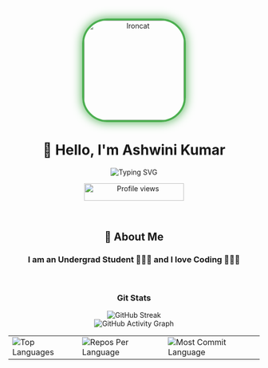 <div align="center">
  <a href="https://github.com/ashwinikumar2003">
    <img src="https://cameronmcefee.com/img/work/the-octocat/ironcat.jpg" alt="Ironcat" width="200" height="200" style="border-radius: 50px; border: 4px solid #4CAF50; box-shadow: 0 0 20px #4CAF50;">
  </a>
</div>

<h1 align="center">👋 Hello, I'm Ashwini Kumar</h1>

<p align="center">
<img src="https://readme-typing-svg.herokuapp.com?font=Fira+Code&pause=1000&color=99ff00&center=true&vCenter=true&width=435&lines=Computer+Engineer;Full-Stack+Developer;Data+Analyst;ML+Engineer;" alt="Typing SVG" />
</p>

<p align="center">
  <img src="https://komarev.com/ghpvc/?username=ashwinikumar2003&color=blueviolet&style=flat-square&label=Profile+Views" alt="Profile views" width="200" height="35">
</p><br>

<h2 align="center">🚀 About Me</h2>

<h3 align="center">I am an Undergrad Student 👨🏻‍🎓 and I love Coding 🧑🏻‍💻</h3><br>

<h3 align="center">Git Stats</h3>

<div align="center">
  <img src="https://streak-stats.demolab.com/?user=ashwinikumar2003&theme=moltack&hide_border=true" alt="GitHub Streak" />
  <br>
  <img src="https://github-readme-activity-graph.vercel.app/graph?username=ashwinikumar2003&custom_title=Ashwini's%20GitHub%20Activity%20Graph&hide_border=true&border_radius=15&theme=gruvbox_light&bg_color=000000&color=FFD700&line=1E90FF&point=1E90FF&area_color=000000&title_color=FFD700&area=true" alt="GitHub Activity Graph" />
  <br>
</div>

<div align="center">
  <table>
    <tr>
      <td>
        <img src="https://github-readme-stats.vercel.app/api/top-langs/?username=ashwinikumar2003&hide=html&hide_border=true&layout=compact&langs_count=8&theme=moltack" alt="Top Languages">
      </td>
      <td>
        <img src="https://github-profile-summary-cards.vercel.app/api/cards/repos-per-language?username=ashwinikumar2003&theme=moltack&hide_border=true" alt="Repos Per Language">
      </td>
      <td>
        <img src="https://github-profile-summary-cards.vercel.app/api/cards/most-commit-language?username=ashwinikumar2003&theme=moltack&hide_border=true" alt="Most Commit Language">
      </td>
    </tr>
  </table>
</div>
<div align="center>
  <img src="https://github-profile-summary-cards.vercel.app/api/cards/profile-details?username=ashwinikumar2003&theme=moltack&hide_border=true">
</div>


